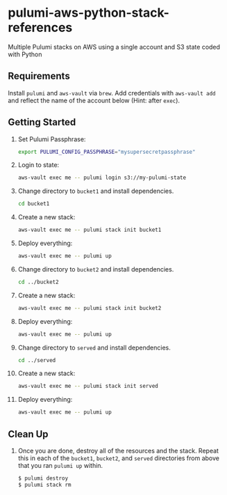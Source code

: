 # pulumi-aws-python-stack-references

Multiple Pulumi stacks on AWS using a single account and S3 state coded with Python

## Requirements

Install `pulumi` and `aws-vault` via `brew`. Add credentials with `aws-vault add` and reflect the name of the account below (Hint: after `exec`).

## Getting Started

1. Set Pulumi Passphrase:

    ```bash
    export PULUMI_CONFIG_PASSPHRASE="mysupersecretpassphrase"
    ````


1. Login to state:

    ```bash
    aws-vault exec me -- pulumi login s3://my-pulumi-state
    ```


1. Change directory to `bucket1` and install dependencies.

    ```bash
    cd bucket1
    ````


1. Create a new stack:

    ```bash
    aws-vault exec me -- pulumi stack init bucket1
    ```


1. Deploy everything:

    ```bash
    aws-vault exec me -- pulumi up
    ```

1. Change directory to `bucket2` and install dependencies.

    ```bash
    cd ../bucket2
    ````

1. Create a new stack:

    ```bash
    aws-vault exec me -- pulumi stack init bucket2
    ```

1. Deploy everything:

    ```bash
    aws-vault exec me -- pulumi up
    ```

1. Change directory to `served` and install dependencies.

    ```bash
    cd ../served
    ````

1. Create a new stack:

    ```bash
    aws-vault exec me -- pulumi stack init served
    ```

1. Deploy everything:

    ```bash
    aws-vault exec me -- pulumi up
    ```

## Clean Up

1. Once you are done, destroy all of the resources and the stack. Repeat this in each 
of the `bucket1`, `bucket2`, and `served` directories from above that you ran `pulumi up` within.

    ```bash
    $ pulumi destroy
    $ pulumi stack rm
    ```